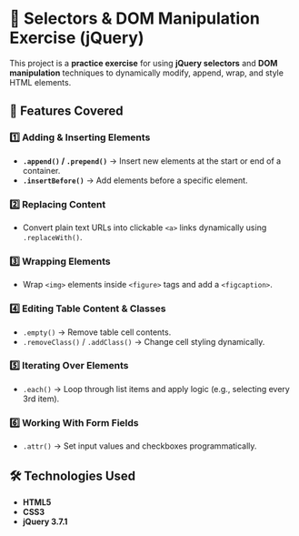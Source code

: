 # 📝 Selectors & DOM Manipulation Exercise (jQuery)

This project is a **practice exercise** for using **jQuery selectors** and **DOM manipulation** techniques to dynamically modify, append, wrap, and style HTML elements.

## 📌 Features Covered

### 1️⃣ Adding & Inserting Elements

- **`.append()` / `.prepend()`** → Insert new elements at the start or end of a container.
- **`.insertBefore()`** → Add elements before a specific element.

### 2️⃣ Replacing Content

- Convert plain text URLs into clickable `<a>` links dynamically using `.replaceWith()`.

### 3️⃣ Wrapping Elements

- Wrap `<img>` elements inside `<figure>` tags and add a `<figcaption>`.

### 4️⃣ Editing Table Content & Classes

- `.empty()` → Remove table cell contents.
- `.removeClass()` / `.addClass()` → Change cell styling dynamically.

### 5️⃣ Iterating Over Elements

- `.each()` → Loop through list items and apply logic (e.g., selecting every 3rd item).

### 6️⃣ Working With Form Fields

- `.attr()` → Set input values and checkboxes programmatically.

## 🛠️ Technologies Used

- **HTML5**
- **CSS3**
- **jQuery 3.7.1**
